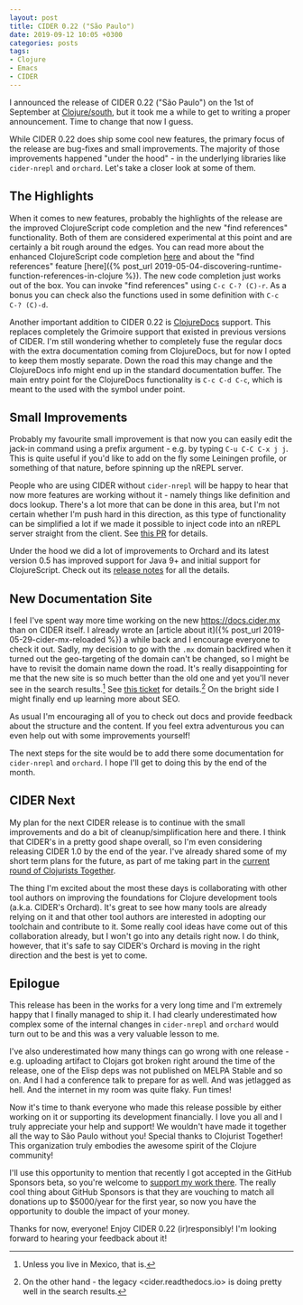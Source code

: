 ```yaml
---
layout: post
title: CIDER 0.22 ("São Paulo")
date: 2019-09-12 10:05 +0300
categories: posts
tags:
- Clojure
- Emacs
- CIDER
---
```


I announced the release of CIDER 0.22 ("São Paulo") on the 1st of September at
[Clojure/south](https://clojure-south.com/), but it took me a while to get to writing a proper announcement.
Time to change that now I guess.

While CIDER 0.22 does ship some cool new features, the primary focus of the release are bug-fixes and small improvements.
The majority of those improvements happened "under the hood" - in the underlying libraries like `cider-nrepl` and `orchard`.
Let's take a closer look at some of them.

<!--more-->

## The Highlights

When it comes to new features, probably the highlights of the release are the improved ClojureScript code completion and the new "find references" functionality.
Both of them are considered experimental at this point and are certainly a bit rough around the edges.
You can read more about the enhanced ClojureScript code completion [here](https://github.com/rksm/clj-suitable)
and about the "find references" feature [here]({% post_url 2019-05-04-discovering-runtime-function-references-in-clojure %}).
The new code completion just works out of the box.
You can invoke "find references" using `C-c C-? (C)-r`. As a bonus you can check also the functions used in some definition
with `C-c C-? (C)-d`.

Another important addition to CIDER 0.22 is [ClojureDocs](https://clojuredocs.org) support.
This replaces completely the Grimoire support that existed in previous versions of CIDER.
I'm still wondering whether to completely fuse the regular docs with the extra documentation coming from ClojureDocs, but for now I opted to keep them mostly separate.
Down the road this may change and the ClojureDocs info might end up in the standard documentation buffer.
The main entry point for the ClojureDocs functionality is `C-c C-d C-c`, which is meant to the used with the symbol under point.

## Small Improvements

Probably my favourite small improvement is that now you can easily edit the jack-in command using a prefix argument - e.g. by typing `C-u C-C C-x j j`.
This is quite useful if you'd like to add on the fly some Leiningen profile, or something of that nature, before spinning up the nREPL server.

People who are using CIDER without `cider-nrepl` will be happy to hear that now more features are working without it - namely things like definition and docs lookup.
There's a lot more that can be done in this area, but I'm not certain whether I'm push hard in this direction, as this type of
functionality can be simplified a lot if we made it possible to inject code into an nREPL server straight from the client. See [this PR](https://github.com/nrepl/nrepl/pull/109)
for details.

Under the hood we did a lot of improvements to Orchard and its latest version 0.5 has improved support for Java 9+ and initial support for ClojureScript.
Check out its [release notes](https://github.com/clojure-emacs/orchard/releases/tag/v0.5.0) for all the details.

## New Documentation Site

I feel I've spent way more time working on the new <https://docs.cider.mx> than on CIDER itself.
I already wrote an [article about it]({% post_url 2019-05-29-cider-mx-reloaded %}) a while back and I encourage everyone to check it out.
Sadly, my decision to go with the `.mx` domain backfired when it turned out the geo-targeting of the domain can't be changed, so I might be have to revisit the domain name down the road.
It's really disappointing for me that the new site is so much better than the old one and yet you'll never see in the search results.[^1]
See [this ticket](https://github.com/clojure-emacs/cider/issues/2695) for details.[^2] On the bright side I might finally end up learning
more about SEO.

As usual I'm encouraging all of you to check out docs and provide feedback about the structure and the content. If you feel extra adventurous
you can even help out with some improvements yourself!

The next steps for the site would be to add there some documentation for `cider-nrepl` and `orchard`. I hope I'll get to doing this
by the end of the month.

## CIDER Next

My plan for the next CIDER release is to continue with the small improvements and do a bit of cleanup/simplification here and there.
I think that CIDER's in a pretty good shape overall, so I'm even considering releasing CIDER 1.0 by the end of the year.
I've already shared some of my short term plans for the future, as part of me taking part in the [current round of Clojurists Together](https://www.clojuriststogether.org/news/q3-2019-funding-announcement/).

The thing I'm excited about the most these days is collaborating with other tool authors on improving the foundations for Clojure development tools (a.k.a. CIDER's Orchard).
It's great to see how many tools are already relying on it and that other tool authors are interested in adopting our toolchain and contribute to it.
Some really cool ideas have come out of this collaboration already, but I won't go into any details right now.
I do think, however, that it's safe to say CIDER's Orchard is moving in the right direction and the best is yet to come.

## Epilogue

This release has been in the works for a very long time and I'm extremely happy that I finally managed to ship it.
I had clearly underestimated how complex some of the internal changes in `cider-nrepl` and `orchard` would turn out to be
and this was a very valuable lesson to me.

I've also underestimated how many things can go wrong with one release - e.g. uploading artifact to Clojars got broken right around the time of the release, one of the Elisp deps was not
published on MELPA Stable and so on. And I had a conference talk to prepare for as well. And was jetlagged as hell. And the internet in my room was quite flaky. Fun times!

Now it's time to thank everyone who made this release possible by either working on it or supporting its development financially.
I love you all and I truly appreciate your help and support! We wouldn't have made it together all the way to São Paulo without you!
Special thanks to Clojurist Together! This organization truly embodies the awesome spirit of the Clojure community!

I'll use this opportunity to mention that recently I got accepted in the GitHub Sponsors beta, so you're welcome to [support my work there](https://github.com/users/bbatsov/sponsorship).
The really cool thing about GitHub Sponsors is that they are vouching to match all donations up to $5000/year for the first year, so now you have the opportunity to double the impact of your money.

Thanks for now, everyone! Enjoy CIDER 0.22 (ir)responsibly! I'm looking forward to hearing your feedback about it!

[^1]: Unless you live in Mexico, that is.
[^2]: On the other hand - the legacy <cider.readthedocs.io> is doing pretty well in the search results.
